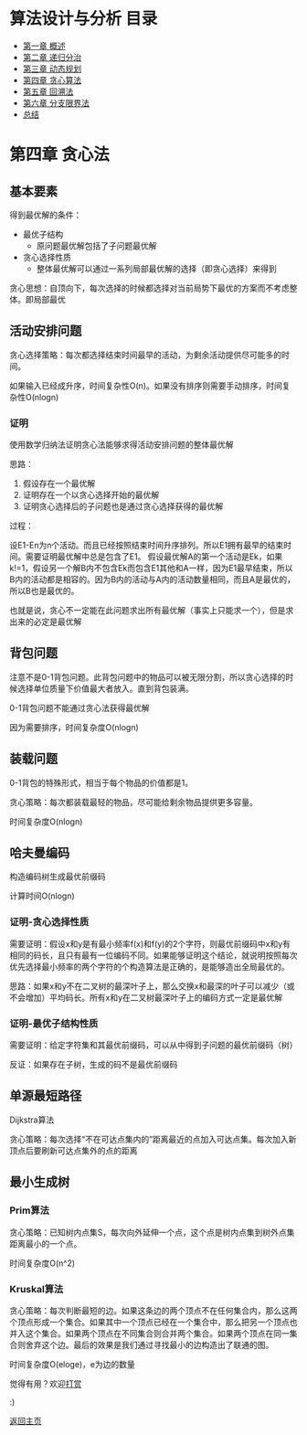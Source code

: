 # 算法设计与分析 目录

- [第一章 概述](Chapter1.md)
- [第二章 递归分治](Chapter2.md)
- [第三章 动态规划](Chapter3.md)
- [第四章 贪心算法](Chapter4.md)
- [第五章 回溯法](Chapter5.md)
- [第六章 分支限界法](Chapter6.md)
- [总结](Summary.md)

# 第四章 贪心法

## 基本要素

得到最优解的条件：

- 最优子结构
	- 原问题最优解包括了子问题最优解
- 贪心选择性质
	- 整体最优解可以通过一系列局部最优解的选择（即贪心选择）来得到

贪心思想：自顶向下，每次选择的时候都选择对当前局势下最优的方案而不考虑整体。即局部最优

## 活动安排问题

贪心选择策略：每次都选择结束时间最早的活动，为剩余活动提供尽可能多的时间。

如果输入已经成升序，时间复杂性O(n)。如果没有排序则需要手动排序，时间复杂性O(nlogn)

### 证明

使用数学归纳法证明贪心法能够求得活动安排问题的整体最优解

思路：

1. 假设存在一个最优解
2. 证明存在一个以贪心选择开始的最优解
3. 证明贪心选择后的子问题也是通过贪心选择获得的最优解

过程：

设E1-En为n个活动。而且已经按照结束时间升序排列。所以E1拥有最早的结束时间。需要证明最优解中总是包含了E1。
假设最优解A的第一个活动是Ek，如果k!=1，假设另一个解B内不包含Ek而包含E1其他和A一样，因为E1最早结束，所以B内的活动都是相容的。因为B内的活动与A内的活动数量相同，而且A是最优的，所以B也是最优的。

也就是说，贪心不一定能在此问题求出所有最优解（事实上只能求一个），但是求出来的必定是最优解

## 背包问题

注意不是0-1背包问题。此背包问题中的物品可以被无限分割，所以贪心选择的时候选择单位质量下价值最大者放入。直到背包装满。

0-1背包问题不能通过贪心法获得最优解

因为需要排序，时间复杂度O(nlogn)

## 装载问题

0-1背包的特殊形式，相当于每个物品的价值都是1。

贪心策略：每次都装载最轻的物品，尽可能给剩余物品提供更多容量。

时间复杂度O(nlogn)

## 哈夫曼编码

构造编码树生成最优前缀码

计算时间O(nlogn)

### 证明-贪心选择性质

需要证明：假设x和y是有最小频率f(x)和f(y)的2个字符，则最优前缀码中x和y有相同的码长，且只有最有一位编码不同。如果能够证明这个结论，就说明按照每次优先选择最小频率的两个字符的个构造算法是正确的，是能够造出全局最优的。

思路：如果x和y不在二叉树的最深叶子上，那么交换x和最深的叶子可以减少（或不会增加）平均码长。所有x和y在二叉树最深叶子上的编码方式一定是最优解

### 证明-最优子结构性质

需要证明：给定字符集和其最优前缀码，可以从中得到子问题的最优前缀码（树）

反证：如果存在子树，生成的码不是最优前缀码

## 单源最短路径

Dijkstra算法

贪心策略：每次选择“不在可达点集内的”距离最近的点加入可达点集。每次加入新顶点后要刷新可达点集外的点的距离

## 最小生成树

### Prim算法

贪心策略：已知树内点集S，每次向外延伸一个点，这个点是树内点集到树外点集距离最小的一个点。

时间复杂度O(n^2)

### Kruskal算法

贪心策略：每次判断最短的边。如果这条边的两个顶点不在任何集合内，那么这两个顶点形成一个集合。如果其中一个顶点已经在一个集合中，那么把另一个顶点也并入这个集合。如果两个顶点在不同集合则合并两个集合。如果两个顶点在同一集合则舍弃这个边。最后的效果是我们通过寻找最小的边构造出了联通的图。

时间复杂度O(eloge)，e为边的数量

觉得有用？欢迎[打赏](donate.md)

:)

[返回主页](index.md)
